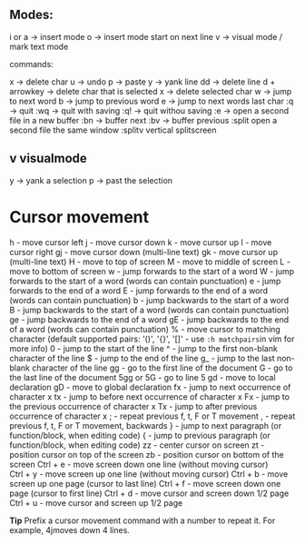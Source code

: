 Modes:
------
i or a -> insert mode
o -> insert mode start on next line
v -> visual mode / mark text mode

commands:

x -> delete char
u -> undo
p -> paste
y -> yank line
dd -> delete line
d + arrowkey -> delete char that is selected
x -> delete selected char
w -> jump to next word
b -> jump to previous word
e -> jump to next words last char
:q -> quit
:wq -> quit with saving
:q! -> quit withou saving
:e <filename> -> open a second file in a new buffer
:bn -> buffer next
:bv -> buffer previous
:split <filename> open a second file the same window
:splitv <filename> vertical splitscreen

v visualmode
------------
y -> yank a selection
p -> past the selection

# Cursor movement

h - move cursor left
j - move cursor down
k - move cursor up
l - move cursor right
gj - move cursor down (multi-line text)
gk - move cursor up (multi-line text)
H - move to top of screen
M - move to middle of screen
L - move to bottom of screen
w - jump forwards to the start of a word
W - jump forwards to the start of a word (words can contain punctuation)
e - jump forwards to the end of a word
E - jump forwards to the end of a word (words can contain punctuation)
b - jump backwards to the start of a word
B - jump backwards to the start of a word (words can contain punctuation)
ge - jump backwards to the end of a word
gE - jump backwards to the end of a word (words can contain punctuation)
% - move cursor to matching character (default supported pairs: '()', '{}', '[]' - use `:h matchpairs`in vim for more info)
0 - jump to the start of the line
^ - jump to the first non-blank character of the line
$ - jump to the end of the line
g_ - jump to the last non-blank character of the line
gg - go to the first line of the document
G - go to the last line of the document
5gg or 5G - go to line 5
gd - move to local declaration
gD - move to global declaration
fx - jump to next occurrence of character x
tx - jump to before next occurrence of character x
Fx - jump to the previous occurrence of character x
Tx - jump to after previous occurrence of character x
; - repeat previous f, t, F or T movement
, - repeat previous f, t, F or T movement, backwards
} - jump to next paragraph (or function/block, when editing code)
{ - jump to previous paragraph (or function/block, when editing code)
zz - center cursor on screen
zt - position cursor on top of the screen
zb - position cursor on bottom of the screen
Ctrl + e - move screen down one line (without moving cursor)
Ctrl + y - move screen up one line (without moving cursor)
Ctrl + b - move screen up one page (cursor to last line)
Ctrl + f - move screen down one page (cursor to first line)
Ctrl + d - move cursor and screen down 1/2 page
Ctrl + u - move cursor and screen up 1/2 page

**Tip** Prefix a cursor movement command with a number to repeat it. For example, 4jmoves down 4 lines.